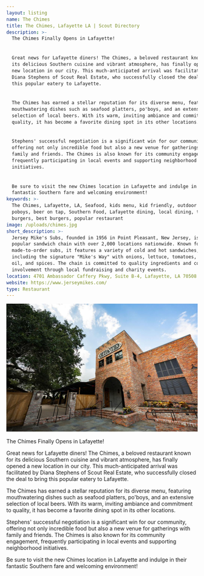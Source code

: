 ```yaml
---
layout: listing
name: The Chimes
title: The Chimes, Lafayette LA | Scout Directory
description: >-
  The Chimes Finally Opens in Lafayette!


  Great news for Lafayette diners! The Chimes, a beloved restaurant known for
  its delicious Southern cuisine and vibrant atmosphere, has finally opened a
  new location in our city. This much-anticipated arrival was facilitated by
  Diana Stephens of Scout Real Estate, who successfully closed the deal to bring
  this popular eatery to Lafayette.


  The Chimes has earned a stellar reputation for its diverse menu, featuring
  mouthwatering dishes such as seafood platters, po'boys, and an extensive
  selection of local beers. With its warm, inviting ambiance and commitment to
  quality, it has become a favorite dining spot in its other locations.


  Stephens' successful negotiation is a significant win for our community,
  offering not only incredible food but also a new venue for gatherings with
  family and friends. The Chimes is also known for its community engagement,
  frequently participating in local events and supporting neighborhood
  initiatives.


  Be sure to visit the new Chimes location in Lafayette and indulge in their
  fantastic Southern fare and welcoming environment!
keywords: >-
  The Chimes, Lafayette, LA, Seafood, kids menu, kid friendly, outdoor seating,
  poboys, beer on tap, Southern Food, Lafayette dining, local dining, tasty
  burgers, best burgers, popular restaurant
image: /uploads/chimes.jpg
short_description: >-
  Jersey Mike's Subs, founded in 1956 in Point Pleasant, New Jersey, is a
  popular sandwich chain with over 2,000 locations nationwide. Known for fresh,
  made-to-order subs, it features a variety of cold and hot sandwiches,
  including the signature "Mike's Way" with onions, lettuce, tomatoes, vinegar,
  oil, and spices. The chain is committed to quality ingredients and community
  involvement through local fundraising and charity events.
location: 4701 Ambassador Caffery Pkwy, Suite B-4, Lafayette, LA 70508
website: https://www.jerseymikes.com/
type: Restaurant
---
```

![Chimes Lafayette, LA, Southern Restaurant, Louisiana southern food, outdoor seating, kid friendly restaurant](/uploads/chimes-1.jpg "The Chimes, Lafayette, LA")

The Chimes Finally Opens in Lafayette!

Great news for Lafayette diners! The Chimes, a beloved restaurant known for its delicious Southern cuisine and vibrant atmosphere, has finally opened a new location in our city. This much-anticipated arrival was facilitated by Diana Stephens of Scout Real Estate, who successfully closed the deal to bring this popular eatery to Lafayette.

The Chimes has earned a stellar reputation for its diverse menu, featuring mouthwatering dishes such as seafood platters, po'boys, and an extensive selection of local beers. With its warm, inviting ambiance and commitment to quality, it has become a favorite dining spot in its other locations.

Stephens' successful negotiation is a significant win for our community, offering not only incredible food but also a new venue for gatherings with family and friends. The Chimes is also known for its community engagement, frequently participating in local events and supporting neighborhood initiatives.

Be sure to visit the new Chimes location in Lafayette and indulge in their fantastic Southern fare and welcoming environment!